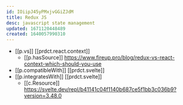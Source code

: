 ```yaml
---
id: IOiipJ45yPMxjvGGiZJdM
title: Redux JS
desc: javascript state management
updated: 1671120448489
created: 1640057990310
---
```




- [[p.vs]] [[prdct.react.context]]
  - [[p.hasSource]] https://www.fireup.pro/blog/redux-vs-react-context-which-should-you-use
- [[p.compatibleWith]] [[prdct.svelte]]
- [[p.integratesWith]] [[prdct.svelte]]
  - [[c.Resource]] https://svelte.dev/repl/b41141c04f1140b687ce5f1bb3c036b9?version=3.48.0